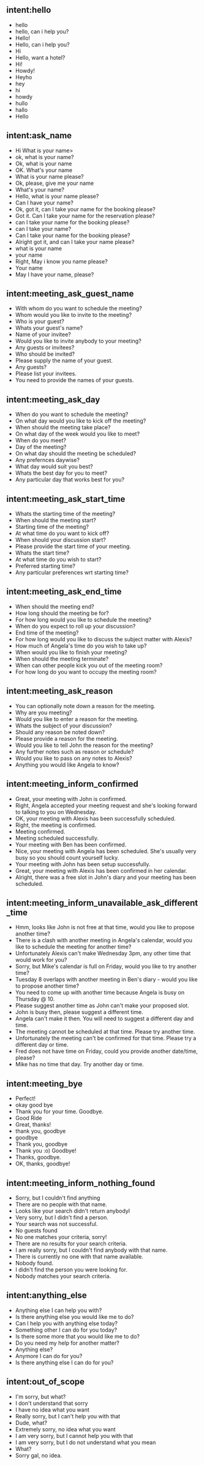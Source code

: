 ## intent:hello
- hello
- hello, can i help you?
- Hello!
- Hello, can i help you?
- Hi
- Hello, want a hotel?
- Hi!
- Howdy!
- Heyho
- hey
- hi
- howdy
- hullo
- hallo
- Hello

## intent:ask_name
- Hi What is your name>
- ok, what is your name?
- Ok, what is your name
- OK. What's your name 
- What is your name please?
- Ok, please, give me your name
- What's your name?
- Hello, what is your name please?
- Can I have your name?
- Ok, got it, can I take your name for the booking please?
- Got it. Can I take your name for the reservation please?
- can I take your name for the booking please?
- can I take your name?
- Can I take your name for the booking please?
- Alright got it, and can I take your name please?
- what is your name
- your name
- Right, May i know you name please?
- Your name
- May I have your name, please?

## intent:meeting_ask_guest_name
- With whom do you want to schedule the meeting?
- Whom would you like to invite to the meeting?
- Who is your guest?
- Whats your guest's name?
- Name of your invitee?
- Would you like to invite anybody to your meeting?
- Any guests or invitees?
- Who should be invited?
- Please supply the name of your guest.
- Any guests?
- Please list your invitees.
- You need to provide the names of your guests.

## intent:meeting_ask_day
- When do you want to schedule the meeting?
- On what day would you like to kick off the meeting?
- When should the meeting take place?
- On what day of the week would you like to meet?
- When do you meet?
- Day of the meeting?
- On what day should the meeting be scheduled?
- Any prefernces daywise?
- What day would suit you best?
- Whats the best day for you to meet?
- Any particular day that works best for you?

## intent:meeting_ask_start_time
- Whats the starting time of the meeting?
- When should the meeting start?
- Starting time of the meeting?
- At what time do you want to kick off?
- When should your discussion start?
- Please provide the start time of your meeting.
- Whats the start time?
- At what time do you wish to start?
- Preferred starting time?
- Any particular preferences wrt starting time? 

## intent:meeting_ask_end_time
- When should the meeting end?
- How long should the meeting be for?
- For how long would you like to schedule the meeting?
- When do you expect to roll up your discussion?
- End time of the meeting?
- For how long would you like to discuss the subject matter with Alexis?
- How much of Angela's time do you wish to take up?
- When would you like to finish your meeting?
- When should the meeting terminate?
- When can other people kick you out of the meeting room?
- For how long do you want to occupy the meeting room?

## intent:meeting_ask_reason
- You can optionally note down a reason for the meeting.
- Why are you meeting?
- Would you like to enter a reason for the meeting.
- Whats the subject of your discussion?
- Should any reason be noted down?
- Please provide a reason for the meeting.
- Would you like to tell John the reason for the meeting?
- Any further notes such as reason or schedule?
- Would you like to pass on any notes to Alexis?
- Anything you would like Angela to know?

## intent:meeting_inform_confirmed
- Great, your meeting with John is confirmed.
- Right, Angela accepted your meeting request and she's looking forward to talking to you on Wednesday.
- OK, your meeting with Alexis has been successfully scheduled.
- Right, the meeting is confirmed.
- Meeting confirmed.
- Meeting scheduled successfully.
- Your meeting with Ben has been confirmed.
- Nice, your meeting with Angela has been scheduled. She's usually very busy so you should count yourself lucky.
- Your meeting with John has been setup successfully.
- Great, your meeting with Alexis has been confirmed in her calendar.
- Alright, there was a free slot in John's diary and your meeting has been scheduled.

## intent:meeting_inform_unavailable_ask_different_time
- Hmm, looks like John is not free at that time, would you like to propose another time?
- There is a clash with another meeting in Angela's calendar, would you like to schedule the meeting for another time?
- Unfortunately Alexis can't make Wednesday 3pm, any other time that would work for you?
- Sorry, but Mike's calendar is full on Friday, would you like to try another time?
- Tuesday 8 overlaps with another meeting in Ben's diary - would you like to propose another time?
- You need to come up with another time because Angela is busy on Thursday @ 10.
- Please suggest another time as John can't make your proposed slot.
- John is busy then, please suggest a different time.
- Angela can't make it then. You will need to suggest a different day and time.
- The meeting cannot be scheduled at that time. Please try another time.
- Unfortunately the meeting can't be confirmed for that time. Please try a different day or time.
- Fred does not have time on Friday, could you provide another date/time, please?
- Mike has no time that day. Try another day or time.

## intent:meeting_bye
- Perfect!
- okay good bye
- Thank you for your time. Goodbye.
- Good Ride
- Great, thanks!
- thank you, goodbye
- goodbye
- Thank you, goodbye
- Thank you :o) Goodbye!
- Thanks, goodbye.
- OK, thanks, goodbye!

## intent:meeting_inform_nothing_found
- Sorry, but I couldn't find anything
- There are no people with that name.
- Looks like your search didn't return anybodyl
- Very sorry, but I didn't find a person.
- Your search was not successful.
- No guests found
- No one matches your criteria, sorry!
- There are no results for your search criteria.
- I am really sorry, but I couldn't find anybody with that name.
- There is currently no one with that name available.
- Nobody found.
- I didn't find the person you were looking for.
- Nobody matches your search criteria.

## intent:anything_else
- Anything else I can help you with?
- Is there anything else you would like me to do?
- Can I help you with anything else today?
- Something other I can do for you today?
- Is there some more that you would like me to do?
- Do you need my help for another matter?
- Anything else?
- Anymore I can do for you?
- Is there anything else I can do for you?

## intent:out_of_scope
- I'm sorry, but what?
- I don't understand that sorry
- I have no idea what you want
- Really sorry, but I can't help you with that
- Dude, what?
- Extremely sorry, no idea what you want
- I am very sorry, but I cannot help you with that
- I am very sorry, but I do not understand what you mean
- What?
- Sorry gal, no idea.